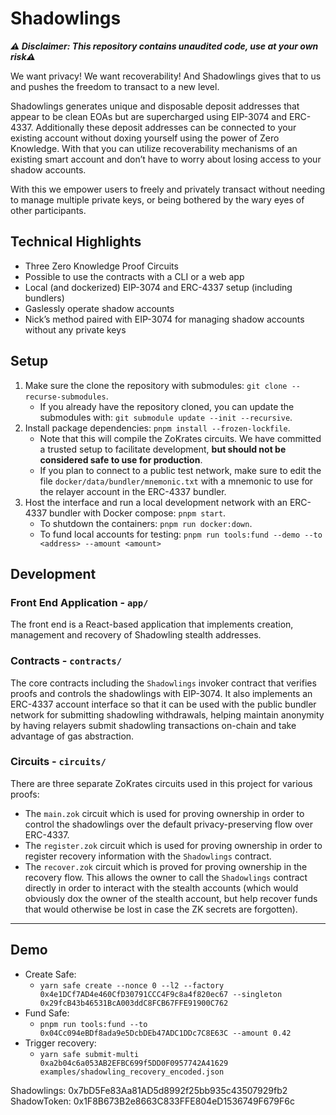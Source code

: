 # Shadowlings

_**:warning: Disclaimer: This repository contains unaudited code, use at your
own risk:warning:**_

We want privacy! We want recoverability! And Shadowlings gives that to us and
pushes the freedom to transact to a new level.

Shadowlings generates unique and disposable deposit addresses that appear to be
clean EOAs but are supercharged using EIP-3074 and ERC-4337. Additionally these
deposit addresses can be connected to your existing account without doxing
yourself using the power of Zero Knowledge. With that you can utilize
recoverability mechanisms of an existing smart account and don’t have to worry
about losing access to your shadow accounts.

With this we empower users to freely and privately transact without needing to
manage multiple private keys, or being bothered by the wary eyes of other
participants.

## Technical Highlights

- Three Zero Knowledge Proof Circuits
- Possible to use the contracts with a CLI or a web app
- Local (and dockerized) EIP-3074 and ERC-4337 setup (including bundlers)
- Gaslessly operate shadow accounts
- Nick’s method paired with EIP-3074 for managing shadow accounts without any
  private keys

## Setup

1. Make sure the clone the repository with submodules:
   `git clone --recurse-submodules`.
   - If you already have the repository cloned, you can update the submodules
     with: `git submodule update --init --recursive`.
2. Install package dependencies: `pnpm install --frozen-lockfile`.
   - Note that this will compile the ZoKrates circuits. We have committed a
     trusted setup to facilitate development, **but should not be considered
     safe to use for production**.
   - If you plan to connect to a public test network, make sure to edit the file
     `docker/data/bundler/mnemonic.txt` with a mnemonic to use for the relayer
     account in the ERC-4337 bundler.
3. Host the interface and run a local development network with an ERC-4337
   bundler with Docker compose: `pnpm start`.
   - To shutdown the containers: `pnpm run docker:down`.
   - To fund local accounts for testing:
     `pnpm run tools:fund --demo --to <address> --amount <amount>`

## Development

### Front End Application - `app/`

The front end is a React-based application that implements creation, management
and recovery of Shadowling stealth addresses.

### Contracts - `contracts/`

The core contracts including the `Shadowlings` invoker contract that verifies
proofs and controls the shadowlings with EIP-3074. It also implements an
ERC-4337 account interface so that it can be used with the public bundler
network for submitting shadowling withdrawals, helping maintain anonymity by
having relayers submit shadowling transactions on-chain and take advantage of
gas abstraction.

### Circuits - `circuits/`

There are three separate ZoKrates circuits used in this project for various
proofs:

- The `main.zok` circuit which is used for proving ownership in order to control
  the shadowlings over the default privacy-preserving flow over ERC-4337.
- The `register.zok` circuit which is used for proving ownership in order to
  register recovery information with the `Shadowlings` contract.
- The `recover.zok` circuit which is proved for proving ownership in the
  recovery flow. This allows the owner to call the `Shadowlings` contract
  directly in order to interact with the stealth accounts (which would obviously
  dox the owner of the stealth account, but help recover funds that would
  otherwise be lost in case the ZK secrets are forgotten).

---

## Demo

- Create Safe:
  - `yarn safe create --nonce 0 --l2 --factory 0x4e1DCf7AD4e460CfD30791CCC4F9c8a4f820ec67 --singleton 0x29fcB43b46531BcA003ddC8FCB67FFE91900C762`
- Fund Safe:
  - `pnpm run tools:fund --to 0x04Cc094eBDf8ada9e5DcbDEb47ADC1DDc7C8E63C --amount 0.42`
- Trigger recovery:
  - `yarn safe submit-multi 0xa2b04c6a053AB2EFBC699f5DD0F0957742A41629 examples/shadowling_recovery_encoded.json`

Shadowlings: 0x7bD5Fe83Aa81AD5d8992f25bb935c43507929fb2 ShadowToken:
0x1F8B673B2e8663C833FFE804eD1536749F679F6c
